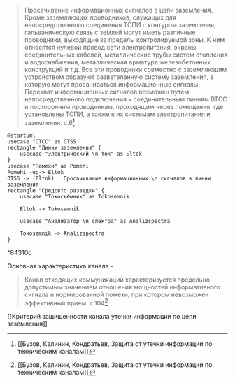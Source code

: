    >Просачивание информационных сигналов в цепи заземления. Кроме заземляющих проводников, служащих для непосредственного соединения ТСПИ с контуром заземления, гальваническую связь с землей могут иметь различные проводники, выходящие за пределы контролируемой зоны. К ним относятся нулевой провод сети электропитания, экраны соединительных кабелей, металлические трубы систем отопления и водоснабжения, металлическая арматура железобетонных конструкций и т.д. Все эти проводники совместно с заземляющим устройством образуют разветвленную систему заземления, в которую могут просачиваться информационные сигналы.
Перехват информационных сигналов возможен путем непосредственного подключения к соединительным линиям ВТСС и посторонним проводникам, проходящим через помещения, где установлены ТСПИ, а также к их системам электропитания и заземления.
>c.6[^2]

```plantuml
@startuml
usecase "ОТСС" as OTSS
rectangle "Линии заземления" {
	usecase "Электрический \n ток" as Eltok
}
usecase "Помехи" as Pomehi
Pomehi -up-> Eltok
OTSS -> (Eltok) : Просачивание информационных \n сигналов в линии заземления
rectangle "Средсвто разведки" {
	usecase "Токосъёмник" as Tokosemnik

	Eltok -> Tokosemnik

	usecase "Анализатор \n спектра" as Analizspectra

	Tokosemnik -> Analizspectra
}
```

^84310c

Основная характеристика канала - 
>Канал отходящих коммуникаций характеризуется предельно допустимым значением отношения мощностей информативного сигнала и нормированной помехи, при котором невозможен эффективный прием.
>c.104[^2]

[[Критерий защищенности канала утечки информации по цепи заземления]]

[^2]:[[Бузов, Калинин, Кондратьев, Защита от утечки информации по техническим каналам]]